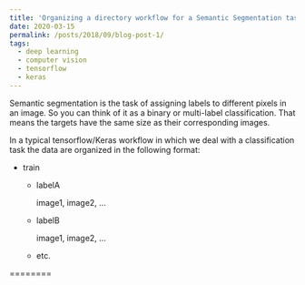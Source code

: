 ```yaml
---
title: 'Organizing a directory workflow for a Semantic Segmentation task'
date: 2020-03-15
permalink: /posts/2018/09/blog-post-1/
tags:
  - deep learning
  - computer vision
  - tensorflow
  - keras
---
```


Semantic segmentation is the task of assigning labels to different pixels in an image.
So you can think of it as a binary or multi-label classification.
That means the targets have the same size as their corresponding images.

In a typical tensorflow/Keras workflow in which we deal with a classification 
task the data are organized in the following format:

* train
  * labelA
    
    image1, image2, ...
  
  * labelB 

    image1, image2, ...

   * etc.

 
    

========

